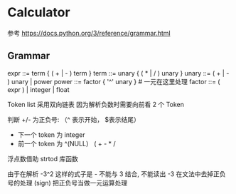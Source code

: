 # Calculator

参考
https://docs.python.org/3/reference/grammar.html

## Grammar

expr    ::= term { ( + | - ) term }
term    ::= unary { ( * | / ) unary }
unary   ::= ( + | - ) unary | power
power   ::= factor { '^' unary }  # 一元在这里处理
factor  ::= ( expr ) | integer | float


Token list 采用双向链表
因为解析负数时需要向前看 2 个 Token

判断 +/- 为正负号: （^ 表示开始， $表示结尾）

- 下一个 token 为 integer
- 前一个 token 为 ^(NULL） ( + - * / 

浮点数借助 strtod 库函数

由于在解析 -3^2 这样的式子是 - 不能与 3 结合, 不能读出 -3 
在文法中去掉正负号的处理 (sign)
把正负号当做一元运算处理
